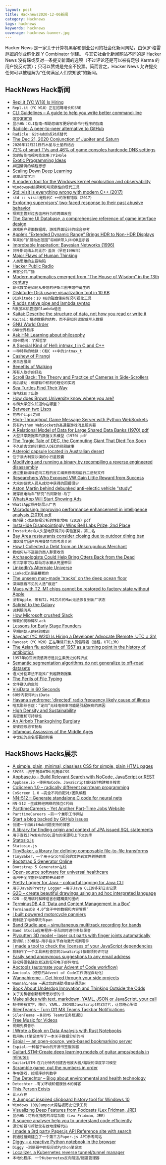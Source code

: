 ```yaml
---
layout: post
title: Hacknews2020-12-06新闻
category: Hacknews
tags: hacknews
keywords: hacknews
coverage: hacknews-banner.jpg
---
```


Hacker News 是一家关于计算机黑客和创业公司的社会化新闻网站，由保罗·格雷厄姆的创业孵化器 Y Combinator 创建。
与其它社会化新闻网站不同的是 Hacker News 没有踩或反对一条提交新闻的选项（不过评论还是可以被有足够 Karma 的用户投反对票）；只可以赞或是完全不投票。简而言之，Hacker News 允许提交任何可以被理解为“任何满足人们求知欲”的新闻。

## HackNews Hack新闻


- [Repl.it (YC W18) Is Hiring](https://jobs.lever.co/replit/)
- `Repl.it（YC W18）正在招聘增长和SRE`
- [CLI Guidelines – A guide to help you write better command-line programs](https://clig.dev/)
- `显示HN：CLI指南–帮助您编写更好的命令行程序的指南`
- [Radicle: A peer-to-peer alternative to GitHub](http://radicle.xyz#/beta)
- `Radicle：GitHub的点对点替代`
- [The Dec 21, 2020 Conjunction of Jupiter and Saturn](https://sparky.rice.edu/public-night/jupsat.html)
- `2020年12月21日的木星与土星的结合`
- [72% of smart TVs and 46% of game consoles hardcode DNS settings](https://labzilla.io/blog/force-dns-pihole)
- `您的智能电视可能忽略了PiHole`
- [Exotic Programming Ideas](https://www.stephendiehl.com/posts/exotic04.html)
- `异国情调的编程思想`
- [Scaling Down Deep Learning](https://greydanus.github.io/2020/12/01/scaling-down/)
- `缩减深度学习`
- [A modern tool for the Windows kernel exploration and observability](https://www.fibratus.io/)
- `Windows内核探索和可观察性的现代工具`
- [Std::visit is everything wrong with modern C++ (2017)](https://bitbashing.io/std-visit.html)
- `std :: visit是现代C ++的所有错误（2017）`
- [Exploring supervisors’ two‐faced response to their past abusive behavior](https://onlinelibrary.wiley.com/doi/10.1111/peps.12424)
- `探索主管对过去滥用行为的两面反应`
- [The Game UI Database, a comprehensive reference of game interface design](https://www.gameuidatabase.com/)
- `游戏用户界面数据库，游戏界面设计的综合参考`
- [Apple’s “Extended Dynamic Range” Brings HDR to Non-HDR Displays](https://prolost.com/blog/edr)
- `苹果的“扩展动态范围”将HDR带入非HDR显示器`
- [Improbable Inspiration: Bayesian Networks (1996)](https://www.cs.ubc.ca/~murphyk/Bayes/la.times.html)
- `贝叶斯网络上的比尔·盖茨（早在1996年）`
- [Major Flaws of Human Thinking](https://dandanua.github.io/posts/major-flaws-of-human-thinking/)
- `人类思维的主要缺陷`
- [Hacker Public Radio](https://hackerpublicradio.org/)
- `黑客公共广播`
- [Modern mathematics emerged from “The House of Wisdom” in the 13th century](https://www.bbc.com/future/article/20201204-lost-islamic-library-maths)
- `现代数学是如何从失落的伊斯兰图书馆中诞生的`
- [Diskitude: Disk usage visualization tool in 10 KB](http://madebyevan.com/diskitude/)
- `Diskitude：10 KB的磁盘使用情况可视化工具`
- [R adds native pipe and lambda syntax](https://developer.r-project.org/blosxom.cgi/R-devel/NEWS/2020/12/04#n2020-12-04)
- `R添加本机管道和lambda语法`
- [Kaitai: Describe the structure of data, not how you read or write it](https://kaitai.io)
- `Kaitai：描述数据的结构，而不是如何读取或写入数据`
- [GNU World Order](https://gnuworldorder.info/)
- `GNU世界秩序`
- [Ask HN: Learning about philosophy](item?id=25312681)
- `向HN提问：了解哲学`
- [A Special Kind of Hell: intmax_t in C and C++](https://thephd.github.io/intmax_t-hell-c++-c)
- `一种特殊的地狱：C和C ++中的intmax_t`
- [Cashew of Pirangi](https://en.wikipedia.org/wiki/Cashew_of_Pirangi)
- `皮兰吉腰果`
- [Benefits of Walking](https://klimy.co/blog/benefits-of-walking)
- `所有人散步的好处`
- [Scroll Back: The Theory and Practice of Cameras in Side-Scrollers](https://docs.google.com/document/d/1iNSQIyNpVGHeak6isbP6AHdHD50gs8MNXF1GCf08efg/pub)
- `向后滚动：侧滚轴中相机的理论和实践`
- [Sea Turtles Find Their Way](http://oceans.nautil.us/feature/644/how-sea-turtles-find-their-way)
- `海龟找到了出路`
- [How does Brown University know where you are?](https://jack.wrenn.fyi/blog/brown-location-surveillance)
- `布朗大学怎么知道你在哪里？`
- [Between two Lisps](https://ane.github.io/2020/10/05/between-two-lisps.html)
- `在两个Lips之间`
- [High-Throughput Game Message Server with Python WebSockets](https://mortoray.com/2020/12/06/high-throughput-game-message-server-with-python-websockets/)
- `具有Python WebSocket的高通量游戏消息服务器`
- [A Relational Model of Data for Large Shared Data Banks (1970) pdf](https://www.seas.upenn.edu/~zives/03f/cis550/codd.pdf)
- `大型共享数据库的数据关系模型（1970）pdf`
- [The Tragic Tale of DEC, the Computing Giant That Died Too Soon](https://digital.com/about/dec/)
- `不久前去世的计算巨人DEC的悲剧故事`
- [Asteroid capsule located in Australian desert](https://www.bbc.co.uk/news/science-environment-55201662)
- `位于澳大利亚沙漠的小行星胶囊`
- [Modifying and running a binary by recompiling a reverse engineered disassembly](https://www.devever.net/~hl/recompile)
- `通过重新编译逆向工程的反汇编来修改和运行二进制文件`
- [Researchers Who Exposed VW Gain Little Reward from Success](https://www.nytimes.com/2016/07/25/business/vw-wvu-diesel-volkswagen-west-virginia.html)
- `大众的研究人员从成功中获得的回报很少`
- [Aston Martin behind debunked anti-electic vehicle “study”](https://www.metafilter.com/189618/Aston-Martin-behind-debunked-anti-electic-vehicle-study)
- `揭穿反电动车“研究”的阿斯顿·马丁`
- [WhatsApp Will Start Showing Ads](https://www.entrepreneur.com/article/360971)
- `WhatsApp将开始展示广告`
- [Microdosing: Improving performance enhancement in intelligence analysis (2019) pdf](https://mca-marines.org/wp-content/uploads/Microdosing.pdf)
- `微剂量：改进情报分析的性能增强（2019）pdf`
- [InstaHide Disappointingly Wins Bell Labs Prize, 2nd Place](https://nicholas.carlini.com/writing/2020/instahide_disappointingly_wins_bell_labs_prize.html)
- `InstaHide令人失望地获得贝尔实验室奖，第二名`
- [Bay Area restaurants consider closing due to outdoor dining ban](https://www.sfchronicle.com/restaurants/article/Something-has-to-give-Bay-Area-restaurants-15774785.php)
- `湾区餐厅因户外用餐禁令而考虑关闭`
- [How I Collected a Debt from an Unscrupulous Merchant](https://mtlynch.io/collect-debt/)
- `我如何从不道德的商人那里收债`
- [Archaeologists Could Help Bring Otters Back from the Dead](https://www.nytimes.com/2020/12/03/science/otters-oregon-alaska.html)
- `考古学家可以帮助将水獭从死里带回`
- [LinkedIn’s Alternate Universe](https://divinations.substack.com/p/linkedins-alternate-universe##)
- `LinkedIn是最糟糕的`
- [The unseen man-made 'tracks' on the deep ocean floor](https://www.bbc.com/future/article/20201202-deep-sea-mining-tracks-on-the-ocean-floor)
- `深海底看不见的人造“痕迹”`
- [Macs with T2, M1 chips cannot be restored to factory state without Apple](https://sneak.berlin/20201204/on-trusting-macintosh-hardware/)
- `没有Apple，带有T2，M1芯片的Mac无法恢复到出厂状态`
- [Satirist to the Galaxy](https://theamericanscholar.org/satirist-to-the-galaxy/)
- `讽刺银河系`
- [How Microsoft crushed Slack](https://www.theverge.com/22150313/how-microsoft-crushed-slack-salesforce-acquisition)
- `微软如何粉碎Slack`
- [Lessons for Early Stage Founders](https://calv.info/early-stage-lessons)
- `早期创始人的经验教训`
- [Raycast (YC W20) Is Hiring a Developer Advocate (Remote, UTC ± 3h)](https://raycast.com/jobs/developer-advocate)
- `Raycast（YC W20）正在聘请开发人员倡导者（远程，UTC±3h）`
- [The Asian flu epidemic of 1957 as a turning point in the history of antibiotics](https://www.historytoday.com/archive/feature/germ-warfare)
- `1957年的亚洲流感流行是抗生素历史的转折点`
- [Semantic segmentation algorithms do not generalize to off-road datasets](https://unmannedlab.github.io/research/RELLIS-3D)
- `语义分割算法不能推广到越野数据集`
- [The Perils of File Typing](https://invisibleup.com/articles/34/)
- `文件键入的危险`
- [VisiData in 60 Seconds](https://jsvine.github.io/intro-to-visidata/the-big-picture/visidata-in-60-seconds/)
- `60秒内获得VisiData`
- [Havana syndrome: 'directed' radio frequency likely cause of illness](https://www.theguardian.com/us-news/2020/dec/06/havana-syndrome-directed-radio-frequency-likely-cause-of-illness-report)
- `哈瓦那综合症：“定向”无线电频率可能是引起疾病的原因`
- [High Density and Sustainability](http://www.newgeography.com/content/006840-high-density-and-sustainability)
- `高密度和可持续性`
- [An Airbnb Thanksgiving Burglary](https://ternaus.blog/incident/2020/12/01/Airbnb-Thanksgiving-Burglary.html)
- `爱彼迎感恩节抢劫`
- [Infamous Assassins of the Middle Ages](https://www.laphamsquarterly.org/roundtable/infamous-assassins-middle-ages)
- `中世纪的臭名昭著的刺客`


## HackShows Hacks展示

- [ A simple, plain, minimal, classless CSS for simple, plain HTML pages](https://github.com/susam/spcss)
- `SPCSS –用于简单HTML的简单CSS`
- [ Appbase.io – Build Relevant Search with NoCode, JavaScript or REST](https://www.appbase.io/)
- `Appbase.io –使用NoCode，JavaScript或REST构建相关搜索`
- [ CoScreen 1.0 – radically different pair/team programming](https://blog.coscreen.co/launch-of-coscreen-1-0-for-macos-private-alpha-for-windows/)
- `CoScreen 1.0 –完全不同的配对/团队编程`
- [ NN-512 – Generate standalone C code for neural nets](https://NN-512.com)
- `NN-512 –生成神经网络的独立C代码`
- [ ParttimeCareers – Yet Another Part-Time Jobs Website](https://parttime.careers)
- `ParttimeCareers –另一个兼职工作网站`
- [ Start a blog backed by GitHub issues](https://essay.dev/)
- `创建一个由GitHub问题支持的博客`
- [ A library for finding origin and context of JPA issued SQL statements](https://github.com/adgadev/jplusone)
- `用于查找JPA发布的SQL语句的来源和上下文的库`
- [ Statosio.js](https://d3.statosio.com)
- `Statosio.js`
- [ TinyBaker, a library for defining composable file-to-file transforms](https://github.com/evinism/tinybaker)
- `TinyBaker，一个用于定义可组合的文件到文件转换的库`
- [ Bootstrap 5 Generator Online](https://generator.ws)
- `Bootstrap 5 Generator在线`
- [ Open-source software for universal healthcare](https://meso.health/)
- `适用于全民医疗保健的开源软件`
- [ Pretty Logger for Java – colourful logging for Java CLI](https://github.com/ludovicianul/pl4j)
- `用于Java的Pretty Logger –用于Java CLI的多彩日志记录`
- [ G2D – create beautiful drawings using an ad hoc interpreted language](https://github.com/lucasepe/g2d)
- `G2D –使用临时解释语言创建精美的图纸`
- [ TerminusDB 4.0 'Data and Content Management in a Box'](https://terminusdb.com/blog/2020/12/03/terminusdb-4-0-the-stars-end-release/)
- `TerminusDB 4.0“盒子中的数据和内容管理”`
- [ I built powered motorcycle panniers](https://nicolasbouliane.com/projects/powered-panniers)
- `我制造了电动摩托车pan`
- [ Band Studio app – simultaneous multitrack recording for bands](https://bandstudio.app)
- `Band Studio应用程序–乐队同时进行多轨录音`
- [ Plycutter: 3D model – laser cut parts with finger joints automatically](https://github.com/tjltjl/plycutter)
- `旋切机：3D模型–用手指关节自动激光切割零件`
- [ I made a tool to check the licenses of your JavaScript dependencies](https://github.com/franciscop/check-licenses)
- `我制作了一个工具来检查您的JavaScript依赖项的许可证`
- [ Easily send anonymous suggestions to any email address](https://feedfeedback.com/write_anon)
- `轻松将匿名建议发送到任何电子邮件地址`
- [ Aoctools (automate your Advent of Code workflow)](https://github.com/klittlepage/aoctools)
- `Aoctools（使您的Advent of Code工作流程自动化）`
- [ Wannahireme – Get hired through your side projects](https://wannahireme.com)
- `Wannahireme –通过您的辅助项目获得录用`
- [ Book About Underdog Innovation and Thinking Outside the Odds](https://www.indiegogo.com/projects/think-outside-the-odds#/)
- `关于劣势者创新和奇思妙想的书`
- [ Make slides with text, markdown, YAML, JSON or JavaScript, your call](https://play.presenta.cc/v2)
- `制作带有文字，降价，YAML，JSON或JavaScript的幻灯片，让您随心所欲`
- [ SilenTeams – Turn Off MS Teams Taskbar Notifications](https://github.com/Hypfer/SilenTeams)
- `SilenTeams –关闭MS Teams任务栏通知`
- [ Free Music for Videos](https://www.joystock.org/)
- `视频免费音乐`
- [ I Wrote a Book on Data Analysis with Rust Notebooks](https://datacrayon.com/shop/product/data-analysis-with-rust-notebooks/)
- `我用Rust笔记本写了一本关于数据分析的书`
- [ Espial — an open-source, web-based bookmarking server](https://github.com/jonschoning/espial)
- `Espial-一种基于Web的开源书签服务器`
- [ GuitarLSTM-Create deep learning models of guitar amps/pedals in minutes](https://github.com/GuitarML/GuitarLSTM)
- `GuitarLSTM-在几分钟内创建吉他放大器/踏板的深度学习模型`
- [ Scramble game, put the numbers in order](https://github.com/victorqribeiro/scramble)
- `争夺游戏，按顺序排列数字`
- [ The Detechtor – Blog about environmental and health technology](https://www.thedetechtor.com)
- `Detechtor –有关环境和健康技术的博客`
- [ This Person Exists](https://thispersonexists.net/)
- `此人存在`
- [ A Jumpcut inspired clipboard history tool for Windows 10](https://github.com/qorrect/Yachty)
- `Windows 10的Jumpcut剪贴板历史记录工具`
- [ Visualizing Deep Features from Podcasts (Lex Fridman, JRE)](http://lexfridman.faith/)
- `显示HN：可视化播客的深层功能（Lex Fridman，JRE）`
- [ A souece analyser help you to understand code efficiently](https://cymbols.io/)
- `源分析器可帮助您有效地理解代码`
- [ I made a 3rd party Paper.js API Reference site with search](http://paper-api.wentin.co/)
- `我通过搜索建立了一个第三方Paper.js API参考网站`
- [ Diggy – a reactive Python notebook in the browser](https://diggyhq.com/)
- `Diggy –浏览器中的反应式Python笔记本`
- [ Localizer, a Kubernetes reverse tunnel/tunnel manager](https://blog.jaredallard.me/localizer-an-adventure-in-creating-a-reverse-tunnel-and-tunnel-manager-for-kubernetes/)
- `本地化程序，一个Kubernetes反向隧道/隧道管理器`

